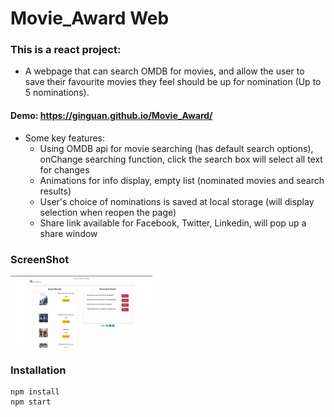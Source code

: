 # Movie_Award Web 

### This is a react project:

-  A webpage that can search OMDB for movies, and allow the user to save their favourite movies they feel should be up for nomination (Up to 5 nominations). 

#### Demo: https://ginguan.github.io/Movie_Award/

- Some key features:
    - Using OMDB api for movie searching (has default search options), onChange searching function, click the search box will select all text for changes
    - Animations for info display, empty list (nominated movies and search results)
    - User's choice of nominations is saved at local storage (will display selection when reopen the page)
    - Share link available for Facebook, Twitter, Linkedin, will pop up a share window

### ScreenShot
<img src="./src/images/nomination.gif" width="45%" height="45%" />

### Installation
    npm install
    npm start
